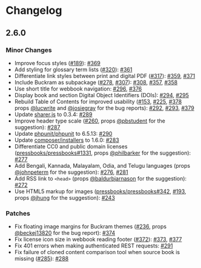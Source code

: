 # Changelog

## 2.6.0

### Minor Changes

- Improve focus styles ([#189](https://github.com/pressbooks/pressbooks-book/issues/189)): [#369](https://github.com/pressbooks/pressbooks-book/pull/369)
- Add styling for glossary term lists ([#320](https://github.com/pressbooks/pressbooks-book/issues/320)): [#361](https://github.com/pressbooks/pressbooks-book/pull/361)
- Differentiate link styles between print and digital PDF ([#317](https://github.com/pressbooks/pressbooks-book/issues/317)): [#359](https://github.com/pressbooks/pressbooks-book/pull/359), [#371](https://github.com/pressbooks/pressbooks-book/pull/371)
- Include Buckram as subpackage ([#278](https://github.com/pressbooks/pressbooks-book/issues/278), [#307](https://github.com/pressbooks/pressbooks-book/issues/307)): [#308](https://github.com/pressbooks/pressbooks-book/pull/308), [#357](https://github.com/pressbooks/pressbooks-book/pull/357), [#358](https://github.com/pressbooks/pressbooks-book/pull/358)
- Use short title for webbook navigation: [#296](https://github.com/pressbooks/pressbooks-book/pull/296), [#376](https://github.com/pressbooks/pressbooks-book/pull/376)
- Display book and section Digital Object Identifiers (DOIs): [#294](https://github.com/pressbooks/pressbooks-book/pull/294), [#295](https://github.com/pressbooks/pressbooks-book/pull/295)
- Rebuild Table of Contents for improved usability ([#153](https://github.com/pressbooks/pressbooks-book/issues/153), [#225](https://github.com/pressbooks/pressbooks-book/issues/225), [#378](https://github.com/pressbooks/pressbooks-book/issues/378) props [@lucwrite](https://github.com/lucwrite) and [@josiegray](https://github.com/josiegray) for the bug reports): [#292](https://github.com/pressbooks/pressbooks-book/pull/292), [#293](https://github.com/pressbooks/pressbooks-book/pull/293), [#379](https://github.com/pressbooks/pressbooks-book/pull/379)
- Update [sharer.js](https://www.npmjs.com/package/sharer.js) to 0.3.4: [#289](https://github.com/pressbooks/pressbooks-book/pull/289)
- Improve header type scale ([#260](https://github.com/pressbooks/pressbooks-book/issues/260), props [@pbstudent](https://github.com/pbstudent) for the suggestion): [#287](https://github.com/pressbooks/pressbooks-book/pull/287)
- Update [phpunit/phpunit](https://packagist.org/packages/phpunit/phpunit) to 6.5.13: [#290](https://github.com/pressbooks/pressbooks-book/pull/290)
- Update [composer/installers](https://packagist.org/packages/composer/installers) to 1.6.0: [#283](https://github.com/pressbooks/pressbooks-book/pull/283)
- Differentiate CC0 and public domain licenses ([pressbooks/pressbooks#1331](https://github.com/pressbooks/pressbooks/issues/1331), props [@philbarker](https://github.com/philbarker) for the suggestion): [#277](https://github.com/pressbooks/pressbooks-book/pull/277)
- Add Bengali, Kannada, Malayalam, Odia, and Telugu languages (props [@johnpeterm](https://github.com/johnpeterm) for the suggestion): [#276](https://github.com/pressbooks/pressbooks/pull/276), [#281](https://github.com/pressbooks/pressbooks/pull/281)
- Add RSS link to `<head>` (props [@baldurbjarnason](https://github.com/baldurbjarnason) for the suggestion): [#272](https://github.com/pressbooks/pressbooks-book/pull/272)
- Use HTML5 markup for images ([pressbooks/pressbooks#342](https://github.com/pressbooks/pressbooks/issues/342), [#193](https://github.com/pressbooks/pressbooks-book/issues/193), props [@jhung](https://github.com/jhung) for the suggestion): [#243](https://github.com/pressbooks/pressbooks-book/pull/243)

### Patches

- Fix floating image margins for Buckram themes ([#236](https://github.com/pressbooks/pressbooks-book/issues/236), props [@beckej13820](https://github.com/beckej13820) for the bug report): [#374](https://github.com/pressbooks/pressbooks-book/pull/374)
- Fix license icon size in webbook reading footer ([#372](https://github.com/pressbooks/pressbooks-book/issues/372)): [#373](https://github.com/pressbooks/pressbooks-book/pull/373), [#377](https://github.com/pressbooks/pressbooks-book/pull/377)
- Fix 401 errors when making authenticated REST requests: [#291](https://github.com/pressbooks/pressbooks-book/pull/291)
- Fix failure of cloned content comparison tool when source book is missing ([#285](https://github.com/pressbooks/pressbooks-book/issues/285)): [#288](https://github.com/pressbooks/pressbooks-book/pull/288)
